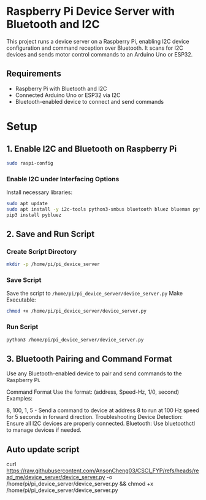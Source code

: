 # Raspberry Pi Device Server with Bluetooth and I2C

This project runs a device server on a Raspberry Pi, enabling I2C device configuration and command reception over Bluetooth. It scans for I2C devices and sends motor control commands to an Arduino Uno or ESP32.

## Requirements

- Raspberry Pi with Bluetooth and I2C
- Connected Arduino Uno or ESP32 via I2C
- Bluetooth-enabled device to connect and send commands

# Setup

## 1. Enable I2C and Bluetooth on Raspberry Pi

```bash
sudo raspi-config
```

### Enable I2C under Interfacing Options

Install necessary libraries:

```bash
sudo apt update
sudo apt install -y i2c-tools python3-smbus bluetooth bluez blueman python3-serial libbluetooth-dev
pip3 install pybluez
```

## 2. Save and Run Script

### Create Script Directory

```bash
mkdir -p /home/pi/pi_device_server
```

### Save Script

Save the script to `/home/pi/pi_device_server/device_server.py`
Make Executable:

```bash
chmod +x /home/pi/pi_device_server/device_server.py
```

### Run Script

```bash
python3 /home/pi/pi_device_server/device_server.py
```

## 3. Bluetooth Pairing and Command Format

Use any Bluetooth-enabled device to pair and send commands to the Raspberry Pi.

Command Format
Use the format: (address, Speed-Hz, 1/0, second)
Examples:

8, 100, 1, 5 - Send a command to device at address 8 to run at 100 Hz speed for 5 seconds in forward direction.
Troubleshooting
Device Detection: Ensure all I2C devices are properly connected.
Bluetooth: Use bluetoothctl to manage devices if needed.

## Auto update script

curl https://raw.githubusercontent.com/AnsonCheng03/CSCI_FYP/refs/heads/read_me/device_server/device_server.py -o /home/pi/pi_device_server/device_server.py && chmod +x /home/pi/pi_device_server/device_server.py
